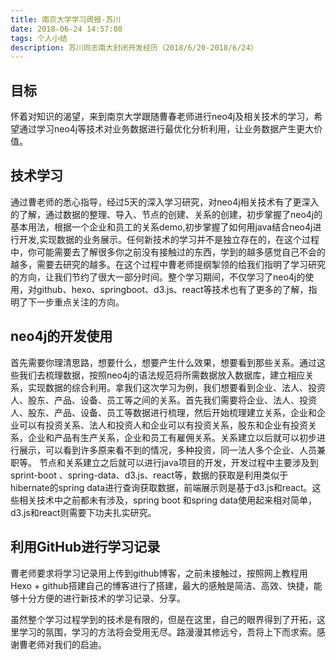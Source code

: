 ```yaml
---
title: 南京大学学习周报-苏川
date: 2018-06-24 14:57:08
tags: 个人小结
description: 苏川同志南大封闭开发经历（2018/6/20-2018/6/24）
---
```

## 目标

怀着对知识的渴望，来到南京大学跟随曹春老师进行neo4j及相关技术的学习，希望通过学习neo4j等技术对业务数据进行最优化分析利用，让业务数据产生更大价值。

## 技术学习

通过曹老师的悉心指导，经过5天的深入学习研究，对neo4j相关技术有了更深入的了解，通过数据的整理、导入、节点的创建、关系的创建，初步掌握了neo4j的基本用法，根据一个企业和员工的关系demo,初步掌握了如何用java结合neo4j进行开发,实现数据的业务展示。任何新技术的学习并不是独立存在的，在这个过程中，你可能需要去了解很多你之前没有接触过的东西，学到的越多感觉自己不会的越多，需要去研究的越多。在这个过程中曹老师提纲掣领的给我们指明了学习研究的方向，让我们节约了很大一部分时间。整个学习期间，不仅学习了neo4j的使用，对github、hexo、springboot、d3.js、react等技术也有了更多的了解，指明了下一步重点关注的方向。

## neo4j的开发使用
 
首先需要你理清思路，想要什么，想要产生什么效果，想要看到那些关系。通过这些我们去梳理数据，按照neo4j的语法规范将所需数据放入数据库，建立相应关系，实现数据的综合利用。拿我们这次学习为例，我们想要看到企业、法人、投资人、股东、产品、设备、员工等之间的关系。首先我们需要将企业、法人、投资人、股东、产品、设备、员工等数据进行梳理，然后开始梳理建立关系，企业和企业可以有投资关系、法人和投资人和企业可以有投资关系，股东和企业有投资关系，企业和产品有生产关系，企业和员工有雇佣关系。关系建立以后就可以初步进行展示，可以看到许多原来看不到的情况，多种投资，同一法人多个企业、人员兼职等。 节点和关系建立之后就可以进行java项目的开发，开发过程中主要涉及到sprint-boot 、spring-data、d3.js、react等，数据的获取是利用类似于hibernate的spring data进行查询获取数据，前端展示则是基于d3.js和react。这些相关技术中之前都未有涉及，spring boot 和spring data使用起来相对简单，d3.js和react则需要下功夫扎实研究。

## 利用GitHub进行学习记录

曹老师要求将学习记录用上传到github博客，之前未接触过，按照网上教程用Hexo + github搭建自己的博客进行了搭建，最大的感触是简洁、高效、快捷，能够十分方便的进行新技术的学习记录、分享。
 
虽然整个学习过程学到的技术是有限的，但是在这里，自己的眼界得到了开拓，这里学习的氛围，学习的方法将会受用无尽。路漫漫其修远兮，吾将上下而求索。感谢曹老师对我们的启迪。